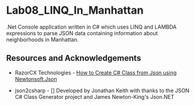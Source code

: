 # Lab08_LINQ_In_Manhattan
.Net Console application written in C# which uses LINQ and LAMBDA expressions to parse JSON data containing information about neighborhoods in Manhattan.


## Resources and Acknowledgements

* RazorCX Technologies - [How to Create C# Class from Json using Newtonsoft.Json](https://www.youtube.com/watch?v=SholKTNGdHk)

* json2csharp - []
Developed by Jonathan Keith with thanks to the JSON C# Class Generator project and James Newton-King's Json.NET